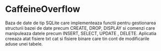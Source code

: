# CaffeineOverflow
 
Baza de date de tip SQLite care implementeaza functii pentru gestionarea structurii bazei de date precum CREATE, DROP, DISPLAY si comenzi care manipuleaza datele precum INSERT, SELECT, UPDATE , DELETE.
Aplicatia creeaza atat fisiere txt cat si fisiere binare care tin cont de modificarile aduse unei tabele.
